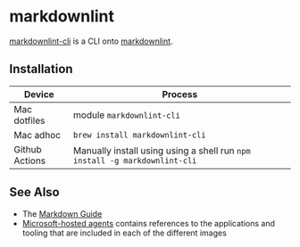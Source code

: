 # markdownlint

[markdownlint-cli](https://github.com/igorshubovych/markdownlint-cli) is a CLI onto [markdownlint](https://github.com/DavidAnson/markdownlint).

## Installation

| Device | Process |
|-|-|
| Mac dotfiles | module `markdownlint-cli` |
| Mac adhoc | `brew install markdownlint-cli` |
| Github Actions | Manually install using using a shell run `npm install -g markdownlint-cli` |

## See Also

- The [Markdown Guide](https://www.markdownguide.org)
- [Microsoft-hosted agents](https://docs.microsoft.com/en-us/azure/devops/pipelines/agents/hosted) contains references to the applications and tooling that are included in each of the different images
